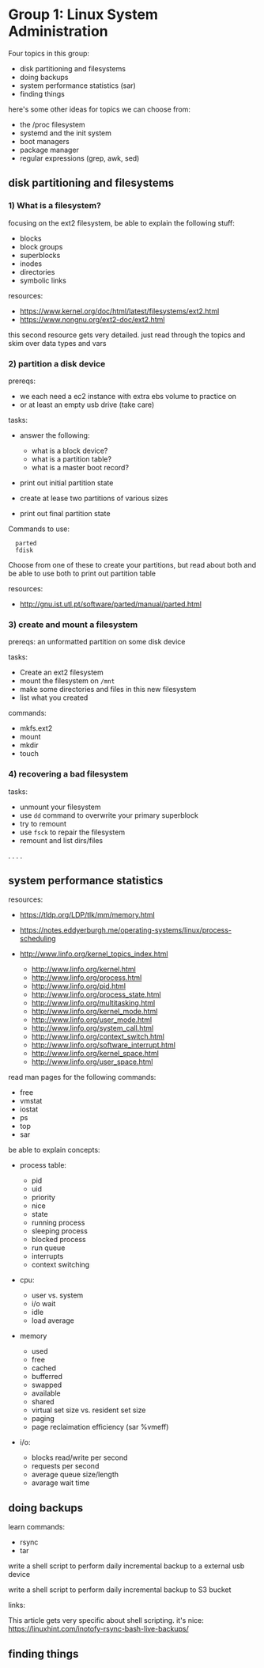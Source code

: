 Group 1: Linux System Administration
====================================

Four topics in this group:

- disk partitioning and filesystems
- doing backups
- system performance statistics (sar)
- finding things

here's some other ideas for topics we can choose from:

- the /proc filesystem
- systemd and the init system
- boot managers
- package manager
- regular expressions (grep, awk, sed)




disk partitioning and filesystems
---------------------------------

### 1) What is a filesystem?

focusing on the ext2 filesystem, be able to explain the following stuff:

- blocks
- block groups
- superblocks
- inodes
- directories
- symbolic links

resources:

- https://www.kernel.org/doc/html/latest/filesystems/ext2.html
- https://www.nongnu.org/ext2-doc/ext2.html

this second resource gets very detailed.  just read through the topics and skim over
data types and vars


### 2) partition a disk device

prereqs: 

-  we each need a ec2 instance with extra ebs volume to practice on
-  or at least an empty usb drive (take care)

tasks:

- answer the following:

  - what is a block device?
  - what is a partition table?
  - what is a master boot record?

- print out initial partition state
- create at lease two partitions of various sizes
- print out final partition state

Commands to use:

``` 
  parted
  fdisk
```

Choose from one of these to create your partitions, but read about both and be
able to use both to print out partition table

resources:

- http://gnu.ist.utl.pt/software/parted/manual/parted.html


### 3) create and mount a filesystem

prereqs: 
  an unformatted partition on some disk device

tasks:

- Create an ext2 filesystem 
- mount the filesystem on `/mnt`
- make some directories and files in this new filesystem
- list what you created

commands:

- mkfs.ext2
- mount
- mkdir
- touch


### 4) recovering a bad filesystem

tasks:

- unmount your filesystem
- use `dd` command to overwrite your primary superblock
- try to remount
- use `fsck` to repair the filesystem
- remount and list dirs/files



.
.
.
.


system performance statistics
-----------------------------

resources:

- https://tldp.org/LDP/tlk/mm/memory.html
- https://notes.eddyerburgh.me/operating-systems/linux/process-scheduling
- http://www.linfo.org/kernel_topics_index.html

  - http://www.linfo.org/kernel.html
  - http://www.linfo.org/process.html
  - http://www.linfo.org/pid.html
  - http://www.linfo.org/process_state.html
  - http://www.linfo.org/multitasking.html
  - http://www.linfo.org/kernel_mode.html
  - http://www.linfo.org/user_mode.html
  - http://www.linfo.org/system_call.html
  - http://www.linfo.org/context_switch.html
  - http://www.linfo.org/software_interrupt.html
  - http://www.linfo.org/kernel_space.html
  - http://www.linfo.org/user_space.html

read man pages for the following commands:

- free
- vmstat
- iostat
- ps
- top
- sar

be able to explain concepts:

- process table:

  - pid
  - uid
  - priority
  - nice
  - state
  - running process
  - sleeping process
  - blocked process
  - run queue
  - interrupts
  - context switching

- cpu:

  - user vs. system
  - i/o wait
  - idle
  - load average

- memory

  - used
  - free
  - cached
  - bufferred
  - swapped
  - available
  - shared
  - virtual set size vs. resident set size
  - paging
  - page reclaimation efficiency (sar %vmeff)

- i/o:

  - blocks read/write per second
  - requests per second
  - average queue size/length
  - avarage wait time





doing backups
-------------

learn commands:

- rsync
- tar

write a shell script to perform daily incremental backup to a external usb device

write a shell script to perform daily incremental backup to S3 bucket

links:

This article gets very specific about shell scripting.  it's nice:
https://linuxhint.com/inotofy-rsync-bash-live-backups/







finding things
--------------

